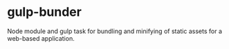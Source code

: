 # gulp-bunder
Node module and gulp task for bundling and minifying of static assets for a web-based application.
